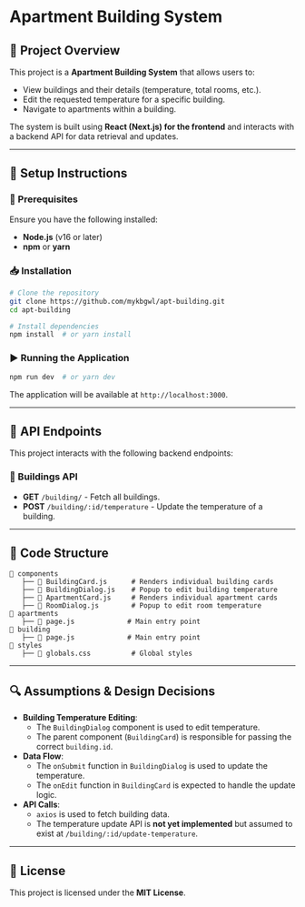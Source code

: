 # Apartment Building System

## 📌 Project Overview
This project is a **Apartment Building System** that allows users to:
- View buildings and their details (temperature, total rooms, etc.).
- Edit the requested temperature for a specific building.
- Navigate to apartments within a building.

The system is built using **React (Next.js) for the frontend** and interacts with a backend API for data retrieval and updates.

---

## 🚀 Setup Instructions

### 🔧 Prerequisites
Ensure you have the following installed:
- **Node.js** (v16 or later)
- **npm** or **yarn**

### 📥 Installation
```sh
# Clone the repository
git clone https://github.com/mykbgwl/apt-building.git
cd apt-building

# Install dependencies
npm install  # or yarn install
```

### ▶ Running the Application
```sh
npm run dev  # or yarn dev
```
The application will be available at `http://localhost:3000`.

---

## 📡 API Endpoints
This project interacts with the following backend endpoints:

### 🏢 Buildings API
- **GET** `/building/` - Fetch all buildings.
- **POST** `/building/:id/temperature` - Update the temperature of a building.

---

## 📂 Code Structure
```
📂 components
   ├── 📄 BuildingCard.js      # Renders individual building cards
   ├── 📄 BuildingDialog.js    # Popup to edit building temperature
   ├── 📄 ApartmentCard.js     # Renders individual apartment cards
   ├── 📄 RoomDialog.js        # Popup to edit room temperature
📂 apartments
   ├── 📄 page.js             # Main entry point
📂 building
   ├── 📄 page.js             # Main entry point
📂 styles
   ├── 📄 globals.css          # Global styles
```

---

## 🔍 Assumptions & Design Decisions
- **Building Temperature Editing**:
  - The `BuildingDialog` component is used to edit temperature.
  - The parent component (`BuildingCard`) is responsible for passing the correct `building.id`.
- **Data Flow**:
  - The `onSubmit` function in `BuildingDialog` is used to update the temperature.
  - The `onEdit` function in `BuildingCard` is expected to handle the update logic.
- **API Calls**:
  - `axios` is used to fetch building data.
  - The temperature update API is **not yet implemented** but assumed to exist at `/building/:id/update-temperature`.

---

## 📝 License
This project is licensed under the **MIT License**.
